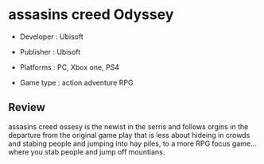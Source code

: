 # assasins creed Odyssey

* Developer : Ubisoft

* Publisher : Ubisoft

* Platforms : PC, Xbox one, PS4

* Game type : action adventure RPG

## Review

assasins creed ossesy is the newist in the serris and follows orgins in the departure from the original game play that is less about hideing in crowds and stabing people and jumping into hay piles, to a more RPG focus game... where you stab people and jump off mountians.
